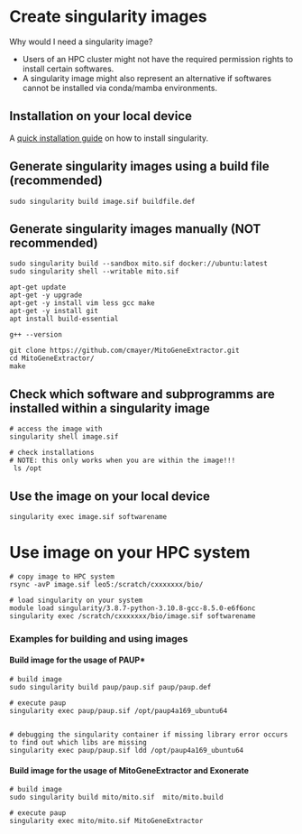 # Create singularity images

Why would I need a singularity image?

* Users of an HPC cluster might not have the required permission rights to install certain softwares.
* A singularity image might also represent an alternative if softwares cannot be installed via conda/mamba environments.

## Installation on your local device

A [quick installation guide](https://docs.sylabs.io/guides/latest/user-guide/quick_start.html#quick-installation-steps) on how to install singularity.


## Generate singularity images using a build file (recommended)


```
sudo singularity build image.sif buildfile.def

```

## Generate singularity images manually (NOT recommended) 

```
sudo singularity build --sandbox mito.sif docker://ubuntu:latest
sudo singularity shell --writable mito.sif

apt-get update
apt-get -y upgrade
apt-get -y install vim less gcc make
apt-get -y install git
apt install build-essential

g++ --version

git clone https://github.com/cmayer/MitoGeneExtractor.git
cd MitoGeneExtractor/
make
```

## Check which software and subprogramms are installed within a singularity image

```
# access the image with
singularity shell image.sif

# check installations
# NOTE: this only works when you are within the image!!!
 ls /opt
```

## Use the image on your local device

```
singularity exec image.sif softwarename
```

# Use image on your HPC system

```
# copy image to HPC system
rsync -avP image.sif leo5:/scratch/cxxxxxxx/bio/

# load singularity on your system
module load singularity/3.8.7-python-3.10.8-gcc-8.5.0-e6f6onc
singularity exec /scratch/cxxxxxxx/bio/image.sif softwarename
```



### Examples for building and using images 

#### Build image for the usage of PAUP*

```
# build image
sudo singularity build paup/paup.sif paup/paup.def

# execute paup
singularity exec paup/paup.sif /opt/paup4a169_ubuntu64


# debugging the singularity container if missing library error occurs to find out which libs are missing
singularity exec paup/paup.sif ldd /opt/paup4a169_ubuntu64

```


#### Build image for the usage of MitoGeneExtractor and Exonerate

```
# build image
sudo singularity build mito/mito.sif  mito/mito.build

# execute paup
singularity exec mito/mito.sif MitoGeneExtractor
```









